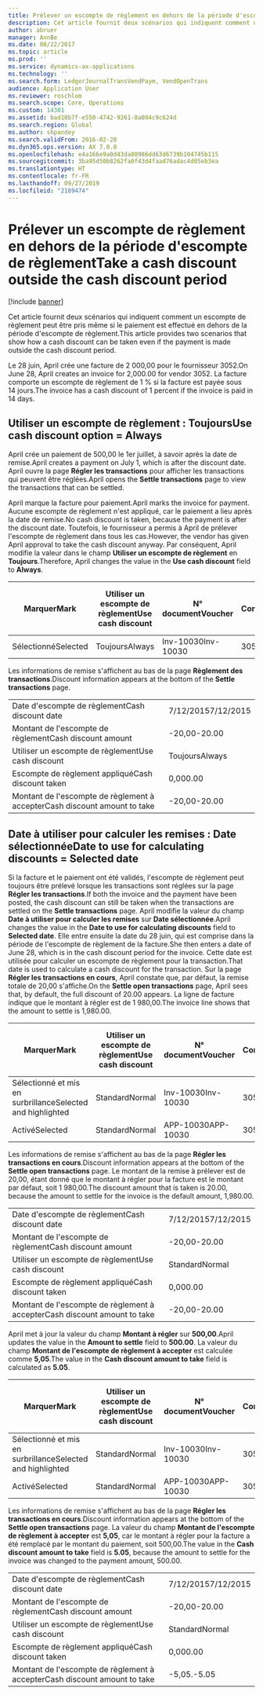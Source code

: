 ```yaml
---
title: Prélever un escompte de règlement en dehors de la période d'escompte de règlement
description: Cet article fournit deux scénarios qui indiquent comment un escompte de règlement peut être pris même si le paiement est effectué en dehors de la période d'escompte de règlement.
author: abruer
manager: AnnBe
ms.date: 08/22/2017
ms.topic: article
ms.prod: ''
ms.service: dynamics-ax-applications
ms.technology: ''
ms.search.form: LedgerJournalTransVendPaym, VendOpenTrans
audience: Application User
ms.reviewer: roschlom
ms.search.scope: Core, Operations
ms.custom: 14301
ms.assetid: bad10b7f-e550-4742-9261-8a094c9c624d
ms.search.region: Global
ms.author: shpandey
ms.search.validFrom: 2016-02-28
ms.dyn365.ops.version: AX 7.0.0
ms.openlocfilehash: e4a166e9a0d43da80986dd63d6739b104745b115
ms.sourcegitcommit: 3ba95d50b8262fa0f43d4faad76adac4d05eb3ea
ms.translationtype: HT
ms.contentlocale: fr-FR
ms.lasthandoff: 09/27/2019
ms.locfileid: "2189474"
---
```

# <a name="take-a-cash-discount-outside-the-cash-discount-period"></a><span data-ttu-id="91df0-103">Prélever un escompte de règlement en dehors de la période d'escompte de règlement</span><span class="sxs-lookup"><span data-stu-id="91df0-103">Take a cash discount outside the cash discount period</span></span>

[!include [banner](../includes/banner.md)]

<span data-ttu-id="91df0-104">Cet article fournit deux scénarios qui indiquent comment un escompte de règlement peut être pris même si le paiement est effectué en dehors de la période d'escompte de règlement.</span><span class="sxs-lookup"><span data-stu-id="91df0-104">This article provides two scenarios that show how a cash discount can be taken even if the payment is made outside the cash discount period.</span></span>

<span data-ttu-id="91df0-105">Le 28 juin, April crée une facture de 2 000,00 pour le fournisseur 3052.</span><span class="sxs-lookup"><span data-stu-id="91df0-105">On June 28, April creates an invoice for 2,000.00 for vendor 3052.</span></span> <span data-ttu-id="91df0-106">La facture comporte un escompte de règlement de 1 % si la facture est payée sous 14 jours.</span><span class="sxs-lookup"><span data-stu-id="91df0-106">The invoice has a cash discount of 1 percent if the invoice is paid in 14 days.</span></span>

## <a name="use-cash-discount-option--always"></a><span data-ttu-id="91df0-107">Utiliser un escompte de règlement : Toujours</span><span class="sxs-lookup"><span data-stu-id="91df0-107">Use cash discount option = Always</span></span>
<span data-ttu-id="91df0-108">April crée un paiement de 500,00 le 1er juillet, à savoir après la date de remise.</span><span class="sxs-lookup"><span data-stu-id="91df0-108">April creates a payment on July 1, which is after the discount date.</span></span> <span data-ttu-id="91df0-109">April ouvre la page **Régler les transactions** pour afficher les transactions qui peuvent être réglées.</span><span class="sxs-lookup"><span data-stu-id="91df0-109">April opens the **Settle transactions** page to view the transactions that can be settled.</span></span> 

<span data-ttu-id="91df0-110">April marque la facture pour paiement.</span><span class="sxs-lookup"><span data-stu-id="91df0-110">April marks the invoice for payment.</span></span> <span data-ttu-id="91df0-111">Aucune escompte de règlement n'est appliqué, car le paiement a lieu après la date de remise.</span><span class="sxs-lookup"><span data-stu-id="91df0-111">No cash discount is taken, because the payment is after the discount date.</span></span> <span data-ttu-id="91df0-112">Toutefois, le fournisseur a permis à April de prélever l'escompte de règlement dans tous les cas.</span><span class="sxs-lookup"><span data-stu-id="91df0-112">However, the vendor has given April approval to take the cash discount anyway.</span></span> <span data-ttu-id="91df0-113">Par conséquent, April modifie la valeur dans le champ **Utiliser un escompte de règlement** en **Toujours**.</span><span class="sxs-lookup"><span data-stu-id="91df0-113">Therefore, April changes the value in the **Use cash discount** field to **Always**.</span></span>

| <span data-ttu-id="91df0-114">Marquer</span><span class="sxs-lookup"><span data-stu-id="91df0-114">Mark</span></span>     | <span data-ttu-id="91df0-115">Utiliser un escompte de règlement</span><span class="sxs-lookup"><span data-stu-id="91df0-115">Use cash discount</span></span> | <span data-ttu-id="91df0-116">N° document</span><span class="sxs-lookup"><span data-stu-id="91df0-116">Voucher</span></span>   | <span data-ttu-id="91df0-117">Compte</span><span class="sxs-lookup"><span data-stu-id="91df0-117">Account</span></span> | <span data-ttu-id="91df0-118">Date d'escompte de règlement</span><span class="sxs-lookup"><span data-stu-id="91df0-118">Cash discount date</span></span> | <span data-ttu-id="91df0-119">Date d'échéance</span><span class="sxs-lookup"><span data-stu-id="91df0-119">Due date</span></span>  | <span data-ttu-id="91df0-120">Facture</span><span class="sxs-lookup"><span data-stu-id="91df0-120">Invoice</span></span> | <span data-ttu-id="91df0-121">Montant dans la devise de transaction</span><span class="sxs-lookup"><span data-stu-id="91df0-121">Amount in transaction currency</span></span> | <span data-ttu-id="91df0-122">Devise</span><span class="sxs-lookup"><span data-stu-id="91df0-122">Currency</span></span> | <span data-ttu-id="91df0-123">Montant à régler</span><span class="sxs-lookup"><span data-stu-id="91df0-123">Amount to settle</span></span> |
|----------|-------------------|-----------|---------|--------------------|-----------|---------|--------------------------------|----------|------------------|
| <span data-ttu-id="91df0-124">Sélectionné</span><span class="sxs-lookup"><span data-stu-id="91df0-124">Selected</span></span> | <span data-ttu-id="91df0-125">Toujours</span><span class="sxs-lookup"><span data-stu-id="91df0-125">Always</span></span>            | <span data-ttu-id="91df0-126">Inv-10030</span><span class="sxs-lookup"><span data-stu-id="91df0-126">Inv-10030</span></span> | <span data-ttu-id="91df0-127">3052</span><span class="sxs-lookup"><span data-stu-id="91df0-127">3052</span></span>    | <span data-ttu-id="91df0-128">6/28/2015</span><span class="sxs-lookup"><span data-stu-id="91df0-128">6/28/2015</span></span>          | <span data-ttu-id="91df0-129">7/12/2015</span><span class="sxs-lookup"><span data-stu-id="91df0-129">7/12/2015</span></span> | <span data-ttu-id="91df0-130">10030</span><span class="sxs-lookup"><span data-stu-id="91df0-130">10030</span></span>   | <span data-ttu-id="91df0-131">-2 000,00</span><span class="sxs-lookup"><span data-stu-id="91df0-131">-2,000.00</span></span>                      | <span data-ttu-id="91df0-132">USD</span><span class="sxs-lookup"><span data-stu-id="91df0-132">USD</span></span>      | <span data-ttu-id="91df0-133">-1 980,00</span><span class="sxs-lookup"><span data-stu-id="91df0-133">-1,980.00</span></span>        |

<span data-ttu-id="91df0-134">Les informations de remise s'affichent au bas de la page **Règlement des transactions**.</span><span class="sxs-lookup"><span data-stu-id="91df0-134">Discount information appears at the bottom of the **Settle transactions** page.</span></span>

|                              |           |
|------------------------------|-----------|
| <span data-ttu-id="91df0-135">Date d'escompte de règlement</span><span class="sxs-lookup"><span data-stu-id="91df0-135">Cash discount date</span></span>           | <span data-ttu-id="91df0-136">7/12/2015</span><span class="sxs-lookup"><span data-stu-id="91df0-136">7/12/2015</span></span> |
| <span data-ttu-id="91df0-137">Montant de l'escompte de règlement</span><span class="sxs-lookup"><span data-stu-id="91df0-137">Cash discount amount</span></span>         | <span data-ttu-id="91df0-138">-20,00</span><span class="sxs-lookup"><span data-stu-id="91df0-138">-20.00</span></span>    |
| <span data-ttu-id="91df0-139">Utiliser un escompte de règlement</span><span class="sxs-lookup"><span data-stu-id="91df0-139">Use cash discount</span></span>            | <span data-ttu-id="91df0-140">Toujours</span><span class="sxs-lookup"><span data-stu-id="91df0-140">Always</span></span>    |
| <span data-ttu-id="91df0-141">Escompte de règlement appliqué</span><span class="sxs-lookup"><span data-stu-id="91df0-141">Cash discount taken</span></span>          | <span data-ttu-id="91df0-142">0,00</span><span class="sxs-lookup"><span data-stu-id="91df0-142">0.00</span></span>      |
| <span data-ttu-id="91df0-143">Montant de l'escompte de règlement à accepter</span><span class="sxs-lookup"><span data-stu-id="91df0-143">Cash discount amount to take</span></span> | <span data-ttu-id="91df0-144">-20,00</span><span class="sxs-lookup"><span data-stu-id="91df0-144">-20.00</span></span>    |

## <a name="date-to-use-for-calculating-discounts--selected-date"></a><span data-ttu-id="91df0-145">Date à utiliser pour calculer les remises : Date sélectionnée</span><span class="sxs-lookup"><span data-stu-id="91df0-145">Date to use for calculating discounts = Selected date</span></span>
<span data-ttu-id="91df0-146">Si la facture et le paiement ont été validés, l'escompte de règlement peut toujours être prélevé lorsque les transactions sont réglées sur la page **Régler les transactions**.</span><span class="sxs-lookup"><span data-stu-id="91df0-146">If both the invoice and the payment have been posted, the cash discount can still be taken when the transactions are settled on the **Settle transactions** page.</span></span> <span data-ttu-id="91df0-147">April modifie la valeur du champ **Date à utiliser pour calculer les remises** sur **Date sélectionnée**.</span><span class="sxs-lookup"><span data-stu-id="91df0-147">April changes the value in the **Date to use for calculating discounts** field to **Selected date**.</span></span> <span data-ttu-id="91df0-148">Elle entre ensuite la date du 28 juin, qui est comprise dans la période de l'escompte de règlement de la facture.</span><span class="sxs-lookup"><span data-stu-id="91df0-148">She then enters a date of June 28, which is in the cash discount period for the invoice.</span></span> <span data-ttu-id="91df0-149">Cette date est utilisée pour calculer un escompte de règlement pour la transaction.</span><span class="sxs-lookup"><span data-stu-id="91df0-149">That date is used to calculate a cash discount for the transaction.</span></span> <span data-ttu-id="91df0-150">Sur la page **Régler les transactions en cours**, April constate que, par défaut, la remise totale de 20,00 s'affiche.</span><span class="sxs-lookup"><span data-stu-id="91df0-150">On the **Settle open transactions** page, April sees that, by default, the full discount of 20.00 appears.</span></span> <span data-ttu-id="91df0-151">La ligne de facture indique que le montant à régler est de 1 980,00.</span><span class="sxs-lookup"><span data-stu-id="91df0-151">The invoice line shows that the amount to settle is 1,980.00.</span></span>

| <span data-ttu-id="91df0-152">Marquer</span><span class="sxs-lookup"><span data-stu-id="91df0-152">Mark</span></span>                     | <span data-ttu-id="91df0-153">Utiliser un escompte de règlement</span><span class="sxs-lookup"><span data-stu-id="91df0-153">Use cash discount</span></span> | <span data-ttu-id="91df0-154">N° document</span><span class="sxs-lookup"><span data-stu-id="91df0-154">Voucher</span></span>   | <span data-ttu-id="91df0-155">Compte</span><span class="sxs-lookup"><span data-stu-id="91df0-155">Account</span></span> | <span data-ttu-id="91df0-156">Date d'escompte de règlement</span><span class="sxs-lookup"><span data-stu-id="91df0-156">Cash discount date</span></span> | <span data-ttu-id="91df0-157">Date d'échéance</span><span class="sxs-lookup"><span data-stu-id="91df0-157">Due date</span></span>  | <span data-ttu-id="91df0-158">Facture</span><span class="sxs-lookup"><span data-stu-id="91df0-158">Invoice</span></span> | <span data-ttu-id="91df0-159">Montant dans la devise de transaction</span><span class="sxs-lookup"><span data-stu-id="91df0-159">Amount in transaction currency</span></span> | <span data-ttu-id="91df0-160">Devise</span><span class="sxs-lookup"><span data-stu-id="91df0-160">Currency</span></span> | <span data-ttu-id="91df0-161">Montant à régler</span><span class="sxs-lookup"><span data-stu-id="91df0-161">Amount to settle</span></span> |
|--------------------------|-------------------|-----------|---------|--------------------|-----------|---------|--------------------------------|----------|------------------|
| <span data-ttu-id="91df0-162">Sélectionné et mis en surbrillance</span><span class="sxs-lookup"><span data-stu-id="91df0-162">Selected and highlighted</span></span> | <span data-ttu-id="91df0-163">Standard</span><span class="sxs-lookup"><span data-stu-id="91df0-163">Normal</span></span>            | <span data-ttu-id="91df0-164">Inv-10030</span><span class="sxs-lookup"><span data-stu-id="91df0-164">Inv-10030</span></span> | <span data-ttu-id="91df0-165">3052</span><span class="sxs-lookup"><span data-stu-id="91df0-165">3052</span></span>    | <span data-ttu-id="91df0-166">6/28/2015</span><span class="sxs-lookup"><span data-stu-id="91df0-166">6/28/2015</span></span>          | <span data-ttu-id="91df0-167">7/12/2015</span><span class="sxs-lookup"><span data-stu-id="91df0-167">7/12/2015</span></span> | <span data-ttu-id="91df0-168">10030</span><span class="sxs-lookup"><span data-stu-id="91df0-168">10030</span></span>   | <span data-ttu-id="91df0-169">-2 000,00</span><span class="sxs-lookup"><span data-stu-id="91df0-169">-2,000.00</span></span>                      | <span data-ttu-id="91df0-170">USD</span><span class="sxs-lookup"><span data-stu-id="91df0-170">USD</span></span>      | <span data-ttu-id="91df0-171">-1 980,00</span><span class="sxs-lookup"><span data-stu-id="91df0-171">-1,980.00</span></span>        |
| <span data-ttu-id="91df0-172">Activé</span><span class="sxs-lookup"><span data-stu-id="91df0-172">Selected</span></span>                 | <span data-ttu-id="91df0-173">Standard</span><span class="sxs-lookup"><span data-stu-id="91df0-173">Normal</span></span>            | <span data-ttu-id="91df0-174">APP-10030</span><span class="sxs-lookup"><span data-stu-id="91df0-174">APP-10030</span></span> | <span data-ttu-id="91df0-175">3052</span><span class="sxs-lookup"><span data-stu-id="91df0-175">3052</span></span>    | <span data-ttu-id="91df0-176">7/15/2015</span><span class="sxs-lookup"><span data-stu-id="91df0-176">7/15/2015</span></span>          | <span data-ttu-id="91df0-177">7/15/2015</span><span class="sxs-lookup"><span data-stu-id="91df0-177">7/15/2015</span></span> |         | <span data-ttu-id="91df0-178">500,00</span><span class="sxs-lookup"><span data-stu-id="91df0-178">500.00</span></span>                         | <span data-ttu-id="91df0-179">USD</span><span class="sxs-lookup"><span data-stu-id="91df0-179">USD</span></span>      | <span data-ttu-id="91df0-180">500,00</span><span class="sxs-lookup"><span data-stu-id="91df0-180">500.00</span></span>           |

<span data-ttu-id="91df0-181">Les informations de remise s'affichent au bas de la page **Régler les transactions en cours**.</span><span class="sxs-lookup"><span data-stu-id="91df0-181">Discount information appears at the bottom of the **Settle open transactions** page.</span></span> <span data-ttu-id="91df0-182">Le montant de la remise à prélever est de 20,00, étant donné que le montant à régler pour la facture est le montant par défaut, soit 1 980,00.</span><span class="sxs-lookup"><span data-stu-id="91df0-182">The discount amount that is taken is 20.00, because the amount to settle for the invoice is the default amount, 1,980.00.</span></span>

|                              |           |
|------------------------------|-----------|
| <span data-ttu-id="91df0-183">Date d'escompte de règlement</span><span class="sxs-lookup"><span data-stu-id="91df0-183">Cash discount date</span></span>           | <span data-ttu-id="91df0-184">7/12/2015</span><span class="sxs-lookup"><span data-stu-id="91df0-184">7/12/2015</span></span> |
| <span data-ttu-id="91df0-185">Montant de l'escompte de règlement</span><span class="sxs-lookup"><span data-stu-id="91df0-185">Cash discount amount</span></span>         | <span data-ttu-id="91df0-186">-20,00</span><span class="sxs-lookup"><span data-stu-id="91df0-186">-20.00</span></span>    |
| <span data-ttu-id="91df0-187">Utiliser un escompte de règlement</span><span class="sxs-lookup"><span data-stu-id="91df0-187">Use cash discount</span></span>            | <span data-ttu-id="91df0-188">Standard</span><span class="sxs-lookup"><span data-stu-id="91df0-188">Normal</span></span>    |
| <span data-ttu-id="91df0-189">Escompte de règlement appliqué</span><span class="sxs-lookup"><span data-stu-id="91df0-189">Cash discount taken</span></span>          | <span data-ttu-id="91df0-190">0,00</span><span class="sxs-lookup"><span data-stu-id="91df0-190">0.00</span></span>      |
| <span data-ttu-id="91df0-191">Montant de l'escompte de règlement à accepter</span><span class="sxs-lookup"><span data-stu-id="91df0-191">Cash discount amount to take</span></span> | <span data-ttu-id="91df0-192">-20,00</span><span class="sxs-lookup"><span data-stu-id="91df0-192">-20.00</span></span>    |

<span data-ttu-id="91df0-193">April met à jour la valeur du champ **Montant à régler** sur **500,00**.</span><span class="sxs-lookup"><span data-stu-id="91df0-193">April updates the value in the **Amount to settle** field to **500.00**.</span></span> <span data-ttu-id="91df0-194">La valeur du champ **Montant de l'escompte de règlement à accepter** est calculée comme **5,05**.</span><span class="sxs-lookup"><span data-stu-id="91df0-194">The value in the **Cash discount amount to take** field is calculated as **5.05**.</span></span>

| <span data-ttu-id="91df0-195">Marquer</span><span class="sxs-lookup"><span data-stu-id="91df0-195">Mark</span></span>                     | <span data-ttu-id="91df0-196">Utiliser un escompte de règlement</span><span class="sxs-lookup"><span data-stu-id="91df0-196">Use cash discount</span></span> | <span data-ttu-id="91df0-197">N° document</span><span class="sxs-lookup"><span data-stu-id="91df0-197">Voucher</span></span>   | <span data-ttu-id="91df0-198">Compte</span><span class="sxs-lookup"><span data-stu-id="91df0-198">Account</span></span> | <span data-ttu-id="91df0-199">Date</span><span class="sxs-lookup"><span data-stu-id="91df0-199">Date</span></span>      | <span data-ttu-id="91df0-200">Date d'échéance</span><span class="sxs-lookup"><span data-stu-id="91df0-200">Due date</span></span>  | <span data-ttu-id="91df0-201">Facture</span><span class="sxs-lookup"><span data-stu-id="91df0-201">Invoice</span></span> | <span data-ttu-id="91df0-202">Montant dans la devise de transaction</span><span class="sxs-lookup"><span data-stu-id="91df0-202">Amount in transaction currency</span></span> | <span data-ttu-id="91df0-203">Devise</span><span class="sxs-lookup"><span data-stu-id="91df0-203">Currency</span></span> | <span data-ttu-id="91df0-204">Montant à régler</span><span class="sxs-lookup"><span data-stu-id="91df0-204">Amount to settle</span></span> |
|--------------------------|-------------------|-----------|---------|-----------|-----------|---------|--------------------------------|----------|------------------|
| <span data-ttu-id="91df0-205">Sélectionné et mis en surbrillance</span><span class="sxs-lookup"><span data-stu-id="91df0-205">Selected and highlighted</span></span> | <span data-ttu-id="91df0-206">Standard</span><span class="sxs-lookup"><span data-stu-id="91df0-206">Normal</span></span>            | <span data-ttu-id="91df0-207">Inv-10030</span><span class="sxs-lookup"><span data-stu-id="91df0-207">Inv-10030</span></span> | <span data-ttu-id="91df0-208">3052</span><span class="sxs-lookup"><span data-stu-id="91df0-208">3052</span></span>    | <span data-ttu-id="91df0-209">6/28/2015</span><span class="sxs-lookup"><span data-stu-id="91df0-209">6/28/2015</span></span> | <span data-ttu-id="91df0-210">7/12/2015</span><span class="sxs-lookup"><span data-stu-id="91df0-210">7/12/2015</span></span> | <span data-ttu-id="91df0-211">10030</span><span class="sxs-lookup"><span data-stu-id="91df0-211">10030</span></span>   | <span data-ttu-id="91df0-212">2 000,00</span><span class="sxs-lookup"><span data-stu-id="91df0-212">2,000.00</span></span>                       | <span data-ttu-id="91df0-213">USD</span><span class="sxs-lookup"><span data-stu-id="91df0-213">USD</span></span>      | <span data-ttu-id="91df0-214">-500,00</span><span class="sxs-lookup"><span data-stu-id="91df0-214">-500.00</span></span>          |
| <span data-ttu-id="91df0-215">Activé</span><span class="sxs-lookup"><span data-stu-id="91df0-215">Selected</span></span>                 | <span data-ttu-id="91df0-216">Standard</span><span class="sxs-lookup"><span data-stu-id="91df0-216">Normal</span></span>            | <span data-ttu-id="91df0-217">APP-10030</span><span class="sxs-lookup"><span data-stu-id="91df0-217">APP-10030</span></span> | <span data-ttu-id="91df0-218">3052</span><span class="sxs-lookup"><span data-stu-id="91df0-218">3052</span></span>    | <span data-ttu-id="91df0-219">7/15/2015</span><span class="sxs-lookup"><span data-stu-id="91df0-219">7/15/2015</span></span> | <span data-ttu-id="91df0-220">7/15/2015</span><span class="sxs-lookup"><span data-stu-id="91df0-220">7/15/2015</span></span> |         | <span data-ttu-id="91df0-221">500,00</span><span class="sxs-lookup"><span data-stu-id="91df0-221">500.00</span></span>                         | <span data-ttu-id="91df0-222">USD</span><span class="sxs-lookup"><span data-stu-id="91df0-222">USD</span></span>      | <span data-ttu-id="91df0-223">500,00</span><span class="sxs-lookup"><span data-stu-id="91df0-223">500.00</span></span>           |

<span data-ttu-id="91df0-224">Les informations de remise s'affichent au bas de la page **Régler les transactions en cours**.</span><span class="sxs-lookup"><span data-stu-id="91df0-224">Discount information appears at the bottom of the **Settle open transactions** page.</span></span> <span data-ttu-id="91df0-225">La valeur du champ **Montant de l'escompte de règlement à accepter** est **5,05**, car le montant à régler pour la facture a été remplacé par le montant du paiement, soit 500,00.</span><span class="sxs-lookup"><span data-stu-id="91df0-225">The value in the **Cash discount amount to take** field is **5.05**, because the amount to settle for the invoice was changed to the payment amount, 500.00.</span></span>

|                              |           |
|------------------------------|-----------|
| <span data-ttu-id="91df0-226">Date d'escompte de règlement</span><span class="sxs-lookup"><span data-stu-id="91df0-226">Cash discount date</span></span>           | <span data-ttu-id="91df0-227">7/12/2015</span><span class="sxs-lookup"><span data-stu-id="91df0-227">7/12/2015</span></span> |
| <span data-ttu-id="91df0-228">Montant de l'escompte de règlement</span><span class="sxs-lookup"><span data-stu-id="91df0-228">Cash discount amount</span></span>         | <span data-ttu-id="91df0-229">-20,00</span><span class="sxs-lookup"><span data-stu-id="91df0-229">-20.00</span></span>    |
| <span data-ttu-id="91df0-230">Utiliser un escompte de règlement</span><span class="sxs-lookup"><span data-stu-id="91df0-230">Use cash discount</span></span>            | <span data-ttu-id="91df0-231">Standard</span><span class="sxs-lookup"><span data-stu-id="91df0-231">Normal</span></span>    |
| <span data-ttu-id="91df0-232">Escompte de règlement appliqué</span><span class="sxs-lookup"><span data-stu-id="91df0-232">Cash discount taken</span></span>          | <span data-ttu-id="91df0-233">0,00</span><span class="sxs-lookup"><span data-stu-id="91df0-233">0.00</span></span>      |
| <span data-ttu-id="91df0-234">Montant de l'escompte de règlement à accepter</span><span class="sxs-lookup"><span data-stu-id="91df0-234">Cash discount amount to take</span></span> | <span data-ttu-id="91df0-235">-5,05.</span><span class="sxs-lookup"><span data-stu-id="91df0-235">-5.05</span></span>     |





